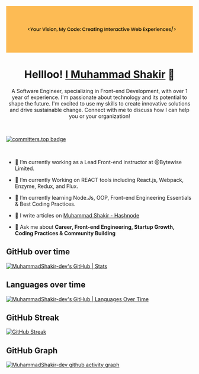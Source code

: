![GitHub-bg](https://github.com/MuhammadShakir-dev/MuhammadShakir-dev/blob/main/LinkedIn%20cover%20-%201%20(1).png)

<h1 align="center">Hellloo!   <a href="https://m-shakir.vercel.app/" target="blank"> I Muhammad Shakir</a>  👋</h1> 

<p align='center'>
A Software Engineer, specializing in Front-end Development, with over 1 year of experience. I'm passionate about technology and its potential to shape the future. I'm excited to use my skills to create innovative solutions and drive sustainable change. Connect with me to discuss how I can help you or your organization!
</p>

<br>

[![committers.top badge](https://user-badge.committers.top/pakistan/MuhammadShakir-dev.svg)](https://user-badge.committers.top/pakistan/MuhammadShakir-dev)

<br>

- 🔭 I’m currently working as a Lead Front-end instructor at @Bytewise Limited. 

- 🌱 I’m currently Working on REACT tools including React.js, Webpack, Enzyme, Redux, and Flux.
  
- 🌱 I’m currently learning Node.Js, OOP, Front-end Engineering Essentials & Best Coding Practices.

- 📝 I write articles on [Muhammad Shakir - Hashnode](https://muhammadshakir.hashnode.dev/)

- 💬 Ask me about **Career, Front-end Engineering, Startup Growth, Coding Practices & Community Building**

 
## GitHub over time
[![MuhammadShakir-dev's GitHub | Stats](https://stats.quine.sh/MuhammadShakir-dev/github?theme=dark)](https://quine.sh)
 
## Languages over time
[![MuhammadShakir-dev's GitHub | Languages Over Time](https://stats.quine.sh/MuhammadShakir-dev/languages-over-time?theme=dark)](https://quine.sh)

## GitHub Streak
[![GitHub Streak](https://streak-stats.demolab.com?user=MuhammadShakir-dev&theme=dark&hide_border=true)](https://git.io/streak-stats)

## GitHub Graph
[![MuhammadShakir-dev github activity graph](https://github-readme-activity-graph.vercel.app/graph?username=MuhammadShakir-dev&theme=github-compact	)](https://github.com/MuhammadShakir-dev/github-readme-activity-graph)


